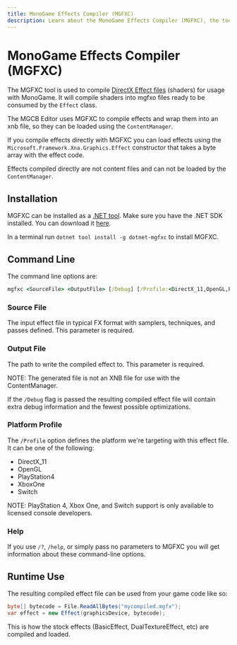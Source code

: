 ```yaml
---
title: MonoGame Effects Compiler (MGFXC)
description: Learn about the MonoGame Effects Compiler (MGFXC), the tool used to compile shaders for usage in MonoGame.
---
```


# MonoGame Effects Compiler (MGFXC)

The MGFXC tool is used to compile [DirectX Effect files](https://docs.microsoft.com/en-us/windows/win32/direct3d9/writing-an-effect) (shaders) for usage with MonoGame. It will compile shaders into mgfxo files ready to be consumed by the ```Effect``` class.

The MGCB Editor uses MGFXC to compile effects and wrap them into an xnb file, so they can be loaded using the `ContentManager`.

If you compile effects directly with MGFXC you can load effects using the `Microsoft.Framework.Xna.Graphics.Effect` constructor that takes a byte array with the effect code.

Effects compiled directly are not content files and can not be loaded by the `ContentManager`.

## Installation

MGFXC can be installed as a [.NET tool](https://docs.microsoft.com/en-us/dotnet/core/tools/global-tools).
Make sure you have the .NET SDK installed. You can download it [here](https://dotnet.microsoft.com/download).

In a terminal run `dotnet tool install -g dotnet-mgfxc` to install MGFXC.

## Command Line

The command line options are:

```bat
mgfxc <SourceFile> <OutputFile> [/Debug] [/Profile:<DirectX_11,OpenGL,PlayStation4>]
```

### Source File

The input effect file in typical FX format with samplers, techniques, and passes defined.  This parameter is required.

### Output File

The path to write the compiled effect to.  This parameter is required.

NOTE: The generated file is not an XNB file for use with the ContentManager.

If the `/Debug` flag is passed the resulting compiled effect file will contain extra debug information and the fewest possible optimizations.

### Platform Profile

The `/Profile` option defines the platform we're targeting with this effect file.  It can be one of the following:

- DirectX_11
- OpenGL
- PlayStation4
- XboxOne
- Switch

NOTE: PlayStation 4, Xbox One, and Switch support is only available to licensed console developers.

### Help

If you use `/?`, `/help`, or simply pass no parameters to MGFXC you will get information about these command-line options.

## Runtime Use

The resulting compiled effect file can be used from your game code like so:

```csharp
byte[] bytecode = File.ReadAllBytes("mycompiled.mgfx");
var effect = new Effect(graphicsDevice, bytecode);
```

This is how the stock effects (BasicEffect, DualTextureEffect, etc) are compiled and loaded.
